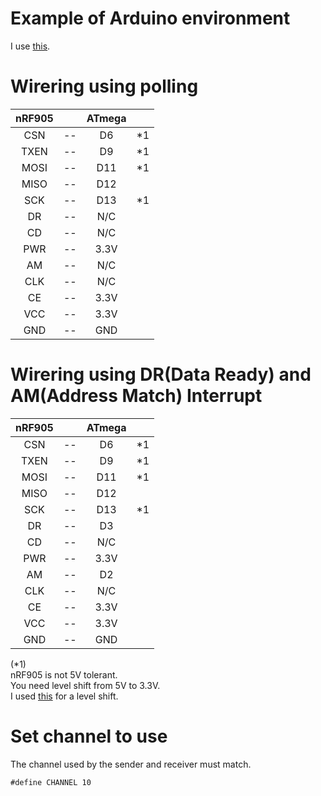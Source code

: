 # Example of Arduino environment   
I use [this](https://github.com/ZakKemble/nRF905-arduino).   

# Wirering using polling

|nRF905||ATmega||
|:-:|:-:|:-:|:-:|
|CSN|--|D6|*1|
|TXEN|--|D9|*1|
|MOSI|--|D11|*1|
|MISO|--|D12||
|SCK|--|D13|*1|
|DR|--|N/C||
|CD|--|N/C||
|PWR|--|3.3V||
|AM|--|N/C||
|CLK|--|N/C||
|CE|--|3.3V||
|VCC|--|3.3V||
|GND|--|GND||


# Wirering using DR(Data Ready) and AM(Address Match) Interrupt

|nRF905||ATmega||
|:-:|:-:|:-:|:-:|
|CSN|--|D6|*1|
|TXEN|--|D9|*1|
|MOSI|--|D11|*1|
|MISO|--|D12||
|SCK|--|D13|*1|
|DR|--|D3||
|CD|--|N/C||
|PWR|--|3.3V||
|AM|--|D2||
|CLK|--|N/C||
|CE|--|3.3V||
|VCC|--|3.3V||
|GND|--|GND||

(*1)    
nRF905 is not 5V tolerant.   
You need level shift from 5V to 3.3V.   
I used [this](https://www.ti.com/lit/ds/symlink/txs0108e.pdf?ts=1647593549503) for a level shift.   

# Set channel to use
The channel used by the sender and receiver must match.   
```
#define CHANNEL 10
```
